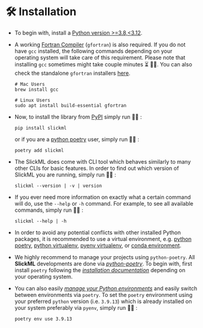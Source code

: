 🛠 Installation
=================

- To begin with, install a [Python version >=3.8,<3.12](https://www.python.org).
- A working [Fortran Compiler](https://gcc.gnu.org/install/) (`gfortran`) is also required.
If you do not have `gcc` installed, the following commands depending on your operating
system will take care of this requirement. Please note that installing `gcc` sometimes might
take couple minutes ⏳ 🤦‍♂️. You can also check the standalone `gfortran` installers [here](https://github.com/fxcoudert/gfortran-for-macOS/releases).

  ```
  # Mac Users
  brew install gcc

  # Linux Users
  sudo apt install build-essential gfortran
  ```
- Now, to install the library from [PyPI](https://pypi.org/project/slickml/) simply run 🏃‍♀️ :

  ```
  pip install slickml
  ```
  or if you are a [python poetry](https://python-poetry.org/) user, simply run 🏃‍♀️ :
  ```
  poetry add slickml
  ```
- The SlickML does come with CLI tool which behaves similarly to many other CLIs for basic
  features. In order to find out which version of SlickML you are running, simply run 🏃‍♀️ :
  ```
  slickml --version | -v | version
  ```
- If you ever need more information on exactly what a certain command will do, use the ``--help``
or ``-h`` command. For example, to see all available commands, simply run 🏃‍♀️ :
  ```
  slickml --help | -h
  ```
- In order to avoid any potential conflicts with other installed Python packages, it is
recommended to use a virtual environment, e.g. [python poetry](https://python-poetry.org/), [python virtualenv](https://docs.python.org/3/library/venv.html), [pyenv virtualenv](https://github.com/pyenv/pyenv-virtualenv), or [conda environment](https://docs.conda.io/projects/conda/en/latest/user-guide/tasks/manage-environments.html).
- We highly recommend to manage your projects using `python-poetry`. All **SlickML** developments are done via [*python-poetry*](https://python-poetry.org/). To begin with, first install `poetry` following the [*installation documentation*](https://python-poetry.org/docs/#installation) depending on your operating system.
- You can also easily [*manage your Python environments*](https://python-poetry.org/docs/managing-environments#managing-environments) and easily switch between environments via `poetry`. To set the `poetry` environment using your preferred `python` version (i.e. `3.9.13`) which is already installed on your system preferably via `pyenv`, simply run 🏃‍♀️ :
  ```
  poetry env use 3.9.13
  ```
